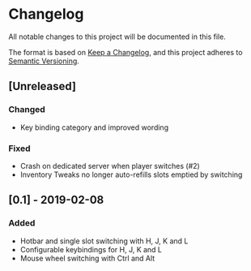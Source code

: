 # Changelog
All notable changes to this project will be documented in this file.

The format is based on [Keep a Changelog](https://keepachangelog.com/en/1.0.0/),
and this project adheres to [Semantic Versioning](https://semver.org/spec/v2.0.0.html).

## [Unreleased]
### Changed
- Key binding category and improved wording
### Fixed
- Crash on dedicated server when player switches (#2)
- Inventory Tweaks no longer auto-refills slots emptied by switching

## [0.1] - 2019-02-08
### Added
- Hotbar and single slot switching with H, J, K and L
- Configurable keybindings for H, J, K and L
- Mouse wheel switching with Ctrl and Alt
